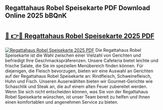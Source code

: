 ## Regattahaus Robel Speisekarte PDF Download Online 2025 bBQnK

# <h2><a href="http://gcd83m.nevu.top/?p=Regattahaus+Robel+Speisekarte">🔗 👉🔴 Regattahaus Robel Speisekarte 2025 PDF</a></h2>

[![Regattahaus Robel Speisekarte 2025 PDF](https://i.imgur.com/dBaPXMq.png)](http://gcd83m.nevu.top/?p=Regattahaus+Robel+Speisekarte)
Die Regattahaus Robel Speisekarte ist die Wahl zwischen einer Vielzahl von Gerichten und befriedigt Ihre Geschmackspräferenzen. Unsere Cafeteria bietet leichte und frische Salate, die Sie im speziellen Menübereich finden können. Für diejenigen, die Fleisch bevorzugen, bieten wir eine Auswahl an Gerichten auf der Regattahaus Robel Speisekarte an: Rindfleisch, Schweinefleisch, Huhn und Fisch. Unseren Auserwählten bieten wir Gourmet-Gerichte wie Schaschlik und Steak an, die auf einem alten Feuer zubereitet werden. Wenn Sie sich nicht entscheiden können, was Sie von der Regattahaus Robel Speisekarte wünschen, ist unser Team bereit zu helfen und Ihnen einen komfortablen und angenehmen Service zu bieten.
